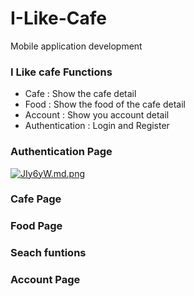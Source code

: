 # I-Like-Cafe
Mobile application development

### I Like cafe Functions
- Cafe : Show the cafe detail
- Food : Show the food of the cafe detail
- Account : Show you account detail
- Authentication : Login and Register

### Authentication Page
[![JIy6yW.md.png](https://sv1.picz.in.th/images/2023/01/22/JIy6yW.md.png)](https://www.picz.in.th/image/JIy6yW)


### Cafe Page


### Food Page

### Seach funtions

### Account Page




